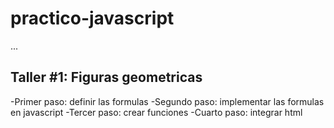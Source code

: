 # practico-javascript

...

## Taller #1: Figuras geometricas

-Primer paso: definir las formulas
-Segundo paso: implementar las formulas en javascript
-Tercer paso: crear funciones
-Cuarto paso: integrar html